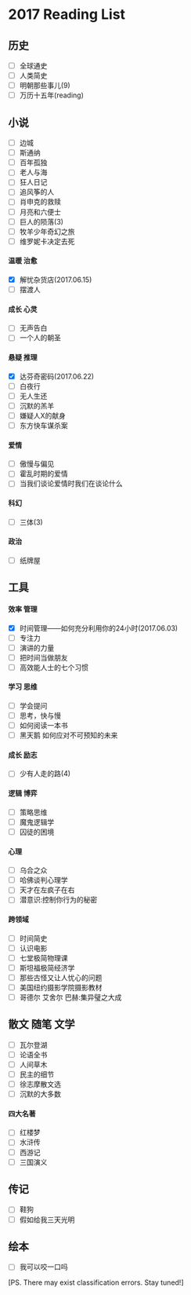 # 2017 Reading List
## 历史
- [ ] 全球通史
- [ ] 人类简史
- [ ] 明朝那些事儿(9)
- [ ] 万历十五年(reading)

## 小说
- [ ] 边城
- [ ] 斯通纳
- [ ] 百年孤独
- [ ] 老人与海
- [ ] 狂人日记
- [ ] 追风筝的人
- [ ] 肖申克的救赎
- [ ] 月亮和六便士
- [ ] 巨人的陨落(3)
- [ ] 牧羊少年奇幻之旅
- [ ] 维罗妮卡决定去死

#### 温暖 治愈
- [x] 解忧杂货店(2017.06.15)
- [ ] 摆渡人

#### 成长 心灵
- [ ] 无声告白
- [ ] 一个人的朝圣

#### 悬疑 推理
- [x] 达芬奇密码(2017.06.22)
- [ ] 白夜行
- [ ] 无人生还
- [ ] 沉默的羔羊
- [ ] 嫌疑人X的献身
- [ ] 东方快车谋杀案

#### 爱情
- [ ] 傲慢与偏见
- [ ] 霍乱时期的爱情
- [ ] 当我们谈论爱情时我们在谈论什么

#### 科幻
- [ ] 三体(3)

#### 政治
- [ ] 纸牌屋

## 工具
#### 效率 管理
- [x] 时间管理——如何充分利用你的24小时(2017.06.03)
- [ ] 专注力
- [ ] 演讲的力量
- [ ] 把时间当做朋友
- [ ] 高效能人士的七个习惯

#### 学习 思维
- [ ] 学会提问
- [ ] 思考，快与慢
- [ ] 如何阅读一本书
- [ ] 黑天鹅 如何应对不可预知的未来

#### 成长 励志
- [ ] 少有人走的路(4)

#### 逻辑 博弈
- [ ] 策略思维
- [ ] 魔鬼逻辑学
- [ ] 囚徒的困境

#### 心理
- [ ] 乌合之众
- [ ] 哈佛谈判心理学
- [ ] 天才在左疯子在右
- [ ] 潜意识:控制你行为的秘密

#### 跨领域
- [ ] 时间简史
- [ ] 认识电影
- [ ] 七堂极简物理课
- [ ] 斯坦福极简经济学
- [ ] 那些古怪又让人忧心的问题
- [ ] 美国纽约摄影学院摄影教材
- [ ] 哥德尔 艾舍尔 巴赫:集异璧之大成

## 散文 随笔 文学
- [ ] 瓦尔登湖
- [ ] 论语全书
- [ ] 人间草木
- [ ] 民主的细节
- [ ] 徐志摩散文选
- [ ] 沉默的大多数

#### 四大名著
- [ ] 红楼梦
- [ ] 水浒传
- [ ] 西游记
- [ ] 三国演义

## 传记
- [ ] 鞋狗
- [ ] 假如给我三天光明

## 绘本
- [ ] 我可以咬一口吗

[PS. There may exist classification errors. Stay tuned!]
